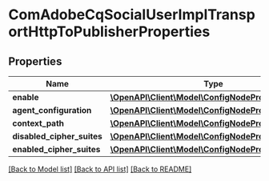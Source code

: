 # ComAdobeCqSocialUserImplTransportHttpToPublisherProperties

## Properties
Name | Type | Description | Notes
------------ | ------------- | ------------- | -------------
**enable** | [**\OpenAPI\Client\Model\ConfigNodePropertyBoolean**](ConfigNodePropertyBoolean.md) |  | [optional] 
**agent_configuration** | [**\OpenAPI\Client\Model\ConfigNodePropertyArray**](ConfigNodePropertyArray.md) |  | [optional] 
**context_path** | [**\OpenAPI\Client\Model\ConfigNodePropertyString**](ConfigNodePropertyString.md) |  | [optional] 
**disabled_cipher_suites** | [**\OpenAPI\Client\Model\ConfigNodePropertyArray**](ConfigNodePropertyArray.md) |  | [optional] 
**enabled_cipher_suites** | [**\OpenAPI\Client\Model\ConfigNodePropertyArray**](ConfigNodePropertyArray.md) |  | [optional] 

[[Back to Model list]](../README.md#documentation-for-models) [[Back to API list]](../README.md#documentation-for-api-endpoints) [[Back to README]](../README.md)


